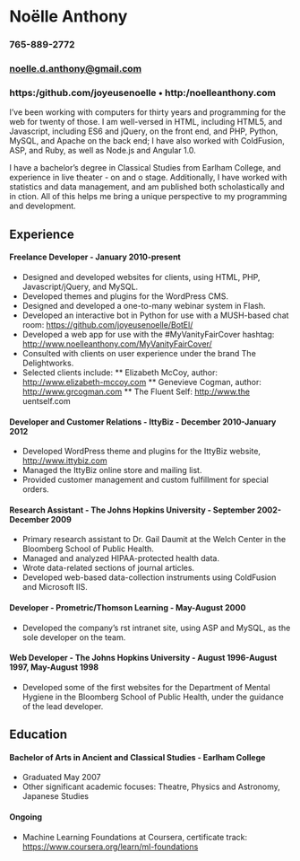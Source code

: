 # Noëlle Anthony
### 765-889-2772
### noelle.d.anthony@gmail.com
### https:/github.com/joyeusenoelle • http:/noelleanthony.com

I’ve been working with computers for thirty years and programming for the web for twenty of those. I am well-versed in HTML, including HTML5, and Javascript, including ES6 and jQuery, on the front end, and PHP, Python, MySQL, and Apache on the back end; I have also worked with ColdFusion, ASP, and Ruby, as well as Node.js and Angular 1.0.

I have a bachelor’s degree in Classical Studies from Earlham College, and experience in live theater - on and o  stage. Additionally, I have worked with statistics and data management, and am published both scholastically and in  ction. All of this helps me bring a unique perspective to my programming and development.

## Experience
#### Freelance Developer - January 2010-present
* Designed and developed websites for clients, using HTML, PHP, Javascript/jQuery, and MySQL.
* Developed themes and plugins for the WordPress CMS.
* Designed and developed a one-to-many webinar system in Flash.
* Developed an interactive bot in Python for use with a MUSH-based chat room: https://github.com/joyeusenoelle/BotEl/
* Developed a web app for use with the #MyVanityFairCover hashtag: http://www.noelleanthony.com/MyVanityFairCover/
* Consulted with clients on user experience under the brand The Delightworks.
* Selected clients include:
** Elizabeth McCoy, author: http://www.elizabeth-mccoy.com
** Genevieve Cogman, author: http://www.grcogman.com
** The Fluent Self: http://www.the uentself.com

#### Developer and Customer Relations - IttyBiz - December 2010-January 2012
* Developed WordPress theme and plugins for the IttyBiz website, http://www.ittybiz.com
* Managed the IttyBiz online store and mailing list.
* Provided customer management and custom fulfillment for special orders.

#### Research Assistant - The Johns Hopkins University - September 2002-December 2009
* Primary research assistant to Dr. Gail Daumit at the Welch Center in the Bloomberg School of Public Health.
* Managed and analyzed HIPAA-protected health data.
* Wrote data-related sections of journal articles.
* Developed web-based data-collection instruments using ColdFusion and Microsoft IIS.

#### Developer - Prometric/Thomson Learning - May-August 2000
* Developed the company’s  rst intranet site, using ASP and MySQL, as the sole developer on the team.

#### Web Developer - The Johns Hopkins University - August 1996-August 1997, May-August 1998
* Developed some of the first websites for the Department of Mental Hygiene in the Bloomberg School of Public Health, under the guidance of the lead developer.

## Education
#### Bachelor of Arts in Ancient and Classical Studies - Earlham College
* Graduated May 2007
* Other significant academic focuses: Theatre, Physics and Astronomy, Japanese Studies

#### Ongoing
* Machine Learning Foundations at Coursera, certificate track: https://www.coursera.org/learn/ml-foundations